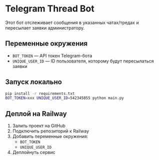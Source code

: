# Telegram Thread Bot

Этот бот отслеживает сообщения в указанных чатах/тредах и пересылает заявки администратору.

## Переменные окружения

- `BOT_TOKEN` — API токен Telegram-бота
- `UNIQUE_USER_ID` — ID пользователя, которому будут пересылаться заявки

## Запуск локально

```bash
pip install -r requirements.txt
BOT_TOKEN=xxx UNIQUE_USER_ID=542345855 python main.py
```

## Деплой на Railway

1. Залить проект на GitHub
2. Подключить репозиторий к Railway
3. Добавить переменные окружения:
   - `BOT_TOKEN`
   - `UNIQUE_USER_ID`
4. Деплойнуть сервис
